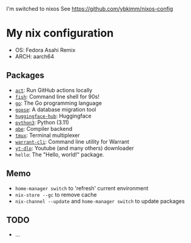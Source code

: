 I'm switched to nixos
See https://github.com/ybkimm/nixos-config

# My nix configuration

- OS: Fedora Asahi Remix
- ARCH: aarch64


## Packages

- [`act`](https://github.com/nektos/act): Run GitHub actions locally
- [`fish`](https://fishshell.com/): Command line shell for 90s!
- [`go`](https://go.dev/): The Go programming language
- [`goose`](https://github.com/pressly/goose): A database migration tool
- [`huggingface-hub`](https://huggingface.co/): Huggingface
- [`python3`](https://python.org/): Python (3.11)
- [`qbe`](https://c9x.me/compile/): Compiler backend
- [`tmux`](https://github.com/tmux/tmux): Terminal multiplexer
- [`warrant-cli`](https://warrant.dev/): Command line utility for Warrant
- [`yt-dlp`](https://github.com/yt-dlp/yt-dlp): Youtube (and many others) downloader
- `hello`: The "Hello, world!" package.


## Memo

- `home-manager switch` to 'refresh' current environment
- `nix-store --gc` to remove cache
- `nix-channel --update` and `home-manager switch` to update packages


## TODO

- ...
